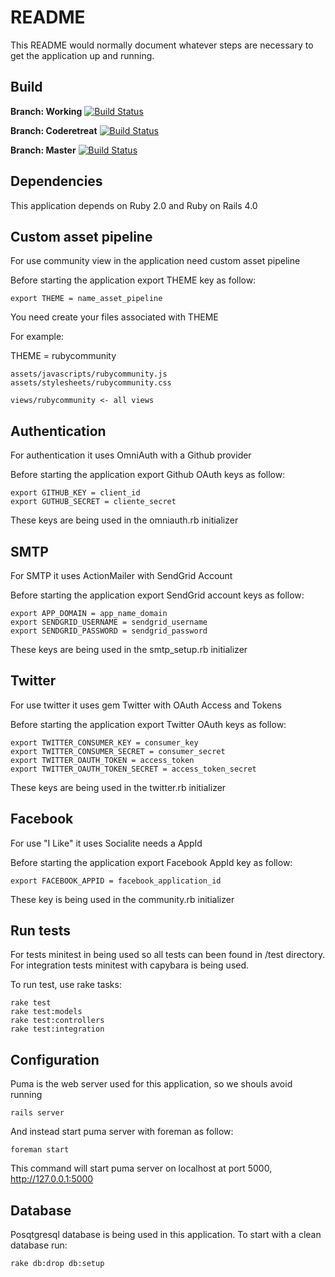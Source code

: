 # README

This README would normally document whatever steps are necessary to get the
application up and running.


## Build
**Branch: Working**
[![Build Status](https://travis-ci.org/mariochavez/community.png?branch=working)](https://travis-ci.org/mariochavez/community)

**Branch: Coderetreat**
[![Build Status](https://travis-ci.org/mariochavez/community.png?branch=coderetreat)](https://travis-ci.org/mariochavez/community)

**Branch: Master**
[![Build Status](https://travis-ci.org/mariochavez/community.png?branch=master)](https://travis-ci.org/mariochavez/community)

## Dependencies
This application depends on Ruby 2.0 and Ruby on Rails 4.0


## Custom asset pipeline
For use community view in the application need custom asset pipeline

Before starting the application export THEME key as follow:

    export THEME = name_asset_pipeline

You need create your files associated with THEME

For example: 

THEME = rubycommunity

    assets/javascripts/rubycommunity.js
    assets/stylesheets/rubycommunity.css

    views/rubycommunity <- all views

## Authentication
For authentication it uses OmniAuth with a Github provider

Before starting the application export Github OAuth keys as follow:

    export GITHUB_KEY = client_id
    export GUTHUB_SECRET = cliente_secret

These keys are being used in the omniauth.rb initializer

## SMTP
For SMTP it uses ActionMailer with SendGrid Account

Before starting the application export SendGrid account keys as follow:

    export APP_DOMAIN = app_name_domain
    export SENDGRID_USERNAME = sendgrid_username
    export SENDGRID_PASSWORD = sendgrid_password
    
These keys are being used in the smtp_setup.rb initializer

## Twitter
For use twitter it uses gem Twitter with OAuth Access and Tokens 

Before starting the application export Twitter OAuth keys as follow:

    export TWITTER_CONSUMER_KEY = consumer_key
    export TWITTER_CONSUMER_SECRET = consumer_secret
    export TWITTER_OAUTH_TOKEN = access_token
    export TWITTER_OAUTH_TOKEN_SECRET = access_token_secret

These keys are being used in the twitter.rb initializer

## Facebook
For use "I Like" it uses Socialite needs a AppId

Before starting the application export Facebook AppId key as follow:

    export FACEBOOK_APPID = facebook_application_id

These key is being used in the community.rb initializer

## Run tests
For tests minitest in being used so all tests can been found in /test
directory. For integration tests minitest with capybara is being used.

To run test, use rake tasks:

    rake test
    rake test:models
    rake test:controllers
    rake test:integration

## Configuration
Puma is the web server used for this application, so we shouls avoid running

    rails server

And instead start puma server with foreman as follow:

    foreman start

This command will start puma server on localhost at port 5000,
http://127.0.0.1:5000

## Database
Posqtgresql database is being used in this application.
To start with a clean database run:

    rake db:drop db:setup
